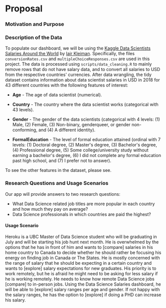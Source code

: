 # Proposal

### Motivation and Purpose

### Description of the Data

To populate our dashboard, we will be using the [Kaggle Data Scientists Salaries Around the World](https://www.kaggle.com/ikleiman/data-scientists-salaries-around-the-world) by [Iair Kleiman](https://www.kaggle.com/ikleiman). Specifically, the files `conversionRates.csv` and `multipleChoiceResponses.csv` are used in this project. The data is processed using `scripts/data_cleaning.R` to mainly remove rows that do not have salary data, and to convert all salaries to USD from the respective countries' currencies. After data wrangling, the tidy dataset contains information about data scientist salaries in USD in 2018 for 43 different countries with the following features of interest:

- **Age** - The age of data scientist (numerical).

- **Country** - The country where the data scientist works (categorical with 43 levels).

- **Gender** - The gender of the data scientists (categorical with 4 levels: (1) Male, (2) Female, (3) Non-binary, genderqueer, or gender non-conforming, and (4) A different identity).

- **FormalEducation** - The level of formal education attained (ordinal with 7 levels: (1) Doctoral degree, (2) Master's degree, (3) Bachelor's degree, (4) Professional degree, (5) Some college/university study without earning a bachelor's degree, (6) I did not complete any formal education past high school, and (7) I prefer not to answer).

To see the other features in the dataset, please see.

### Research Questions and Usage Scenarios

Our app will provide answers to two research questions:

- What Data Science related job titles are more popular in each country and how much they pay on average?
- Data Science professionals in which countries are paid the highest?

#### Usage Scenario

Heroku is a UBC Master of Data Science student who will be graduating in July and will be starting his job hunt next month. He is overwhelmed by the options that he has in front of him and wants to [compare] salaries in his home country to Canada to decide whether he should rather be focusing his energy on finding job in Canada or The States. He is mostly concerned with the range of salary that he should be expecting in a certain country and wants to [explore] salary expectations for new graduates. His priority is to work remotely, but he is afraid he might need to be asking for less salary if he is working remotely. He needs to know how remote Data Science jobs [compare] to in-person jobs. Using the Data Science Salaries dashboard, he will be able to [explore] salary ranges per age and gender. If not happy with the salary ranges, he has the option to [explore] if doing a PHD can increase his salary.
